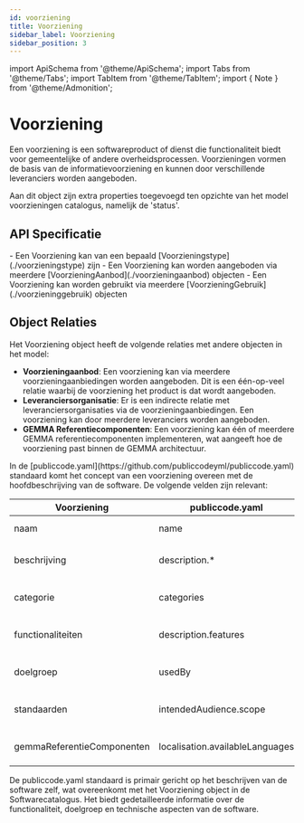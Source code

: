 ```yaml
---
id: voorziening
title: Voorziening
sidebar_label: Voorziening
sidebar_position: 3
---
```


import ApiSchema from '@theme/ApiSchema';
import Tabs from '@theme/Tabs';
import TabItem from '@theme/TabItem';
import { Note } from '@theme/Admonition';

# Voorziening

Een voorziening is een softwareproduct of dienst die functionaliteit biedt voor gemeentelijke of andere overheidsprocessen. Voorzieningen vormen de basis van de informatievoorziening en kunnen door verschillende leveranciers worden aangeboden.

<Note type="info">
  Aan dit object zijn extra properties toegevoegd ten opzichte van het model voorzieningen catalogus, namelijk de 'status'.
</Note>

## API Specificatie
<Tabs>
  <TabItem value="specificaties" label="Specificaties" default>
    <ApiSchema id="gemma" pointer="#/components/schemas/Voorziening" />
  </TabItem>
  <TabItem value="relaties" label="Relaties">
  - Een Voorziening kan van een bepaald [Voorzieningstype](./voorzieningstype) zijn
  - Een Voorziening kan worden aangeboden via meerdere [VoorzieningAanbod](./voorzieningaanbod) objecten
  - Een Voorziening kan worden gebruikt via meerdere [VoorzieningGebruik](./voorzieninggebruik) objecten

  ## Object Relaties

  Het Voorziening object heeft de volgende relaties met andere objecten in het model:

  - **Voorzieningaanbod**: Een voorziening kan via meerdere voorzieningaanbiedingen worden aangeboden. Dit is een één-op-veel relatie waarbij de voorziening het product is dat wordt aangeboden.
  - **Leveranciersorganisatie**: Er is een indirecte relatie met leveranciersorganisaties via de voorzieningaanbiedingen. Een voorziening kan door meerdere leveranciers worden aangeboden.
  - **GEMMA Referentiecomponenten**: Een voorziening kan één of meerdere GEMMA referentiecomponenten implementeren, wat aangeeft hoe de voorziening past binnen de GEMMA architectuur.
  </TabItem>
  <TabItem value="publicCode" label="PublicCode">
  In de [publiccode.yaml](https://github.com/publiccodeyml/publiccode.yaml) standaard komt het concept van een voorziening overeen met de hoofdbeschrijving van de software. De volgende velden zijn relevant:

  | Voorziening | publiccode.yaml | Beschrijving |
  |-------------|-----------------|--------------|
  | naam | name | Naam van de software |
  | beschrijving | description.* | Beschrijving van de software in verschillende talen |
  | categorie | categories | Categorieën waartoe de software behoort |
  | functionaliteiten | description.features | Functionaliteiten die de software biedt |
  | doelgroep | usedBy | Organisaties die de software gebruiken |
  | standaarden | intendedAudience.scope | Beoogde gebruikers en toepassingsgebied |
  | gemmaReferentieComponenten | localisation.availableLanguages | Ondersteunde talen en lokalisaties |

  De publiccode.yaml standaard is primair gericht op het beschrijven van de software zelf, wat overeenkomt met het Voorziening object in de Softwarecatalogus. Het biedt gedetailleerde informatie over de functionaliteit, doelgroep en technische aspecten van de software. 
  </TabItem>
</Tabs>
